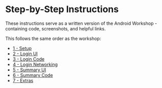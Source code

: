 #  Step-by-Step Instructions
These instructions serve as a written version of the Android Workshop - containing
code, screenshots, and helpful links.

This follows the same order as the workshop:
- [1 - Setup](1%20-%20Setup/README.md)
- [2 - Login UI](2%20-%20Login%20UI/README.md)
- [3 - Login Code](3%20-%20Login%20Code/README.md)
- [4 - Login Networking](4%20-%20Login%20Networking/README.md)
- [5 - Summary UI](5%20-%20Summary%20UI/README.md)
- [6 - Summary Code](6%20-%20Summary%20Code/README.md)
- [7 - Extras](7%20-%20Extras/README.md)
